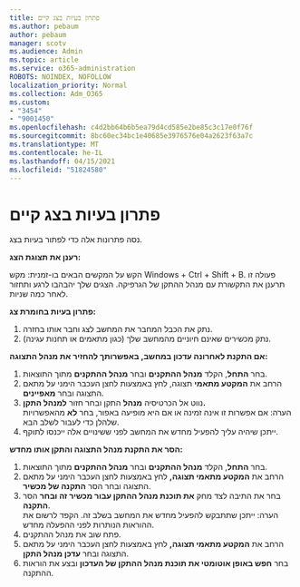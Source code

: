 ```yaml
---
title: פתרון בעיות בצג קיים
ms.author: pebaum
author: pebaum
manager: scotv
ms.audience: Admin
ms.topic: article
ms.service: o365-administration
ROBOTS: NOINDEX, NOFOLLOW
localization_priority: Normal
ms.collection: Adm_O365
ms.custom:
- "3454"
- "9001450"
ms.openlocfilehash: c4d2bb64b6b5ea79d4cd585e2be85c3c17e0f76f
ms.sourcegitcommit: 8bc60ec34bc1e40685e3976576e04a2623f63a7c
ms.translationtype: MT
ms.contentlocale: he-IL
ms.lasthandoff: 04/15/2021
ms.locfileid: "51824580"
---
```

# <a name="troubleshoot-an-existing-monitor"></a>פתרון בעיות בצג קיים

נסה פתרונות אלה כדי לפתור בעיות בצג. 

**רענן את תצוגת הצג:**

הקש על המקשים הבאים בו-זמנית: מקש Windows + Ctrl + Shift + B. פעולה זו תרענן את התקשורת עם מנהל ההתקן של הגרפיקה. הצגים שלך יהבהבו לרגע ותחזור לאחר כמה שניות.

**פתרון בעיות בחומרת צג:**

1. נתק את הכבל המחבר את המחשב לצג וחבר אותו בחזרה.
2. נתק מכשירים שאינם חיוניים מהמחשב שלך (כגון מתאמים או תחנות עגינה).

**אם התקנת לאחרונה עדכון במחשב, באפשרותך להחזיר את מנהל התצוגה:**

1. בחר **התחל**, הקלד **מנהל ההתקנים** ובחר **מנהל ההתקנים** מתוך התוצאות.
2. הרחב את **המקטע מתאמי** תצוגה, לחץ באמצעות לחצן העכבר הימני על מתאם התצוגה ובחר **מאפיינים**.
3. נווט אל הכרטיסיה **מנהל** התקן ובחר חזור **למנהל התקן.** <br>
הערה: אם אפשרות זו אינה זמינה או אם היא מופיעה באפור, בחר **לא** מהאפשרויות שלהלן כדי לעבור לשלב הבא.
4. ייתכן שיהיה עליך להפעיל מחדש את המחשב לפני ששינויים אלה ייכנסו לתוקף.

**הסר את התקנת מנהל התצוגה והתקן אותו מחדש:**

1. בחר **התחל**, הקלד **מנהל ההתקנים** ובחר **מנהל ההתקנים** מתוך התוצאות.
2. הרחב את **המקטע מתאמי תצוגה,** לחץ באמצעות לחצן העכבר הימני על מתאם התצוגה ובחר הסר **התקנה של מכשיר**. 
3. בחר את התיבה לצד מחק **את תוכנת מנהל ההתקן עבור מכשיר זה ובחר** הסר **התקנה**.<br>
הערה: ייתכן שתתבקש להפעיל מחדש את המחשב בשלב זה. הקפד לרשום את ההוראות הנותרות לפני ההפעלה מחדש.
4. פתח שוב את מנהל ההתקנים.
5. הרחב את **המקטע מתאמי תצוגה,** לחץ באמצעות לחצן העכבר הימני על מתאם התצוגה ובחר **עדכן מנהל התקן**.
6. בחר **חפש באופן אוטומטי את תוכנת מנהל ההתקן של העדכון** ובצע את הוראות ההתקנה.